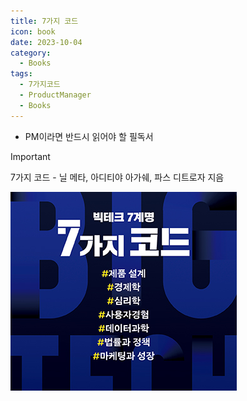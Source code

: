 ```yaml
---
title: 7가지 코드
icon: book
date: 2023-10-04
category:
  - Books
tags:
  - 7가지코드
  - ProductManager
  - Books
---
```


- PM이라면 반드시 읽어야 할 필독서

<!-- more -->

>[!important]
>7가지 코드 - 닐 메타, 아디티야 아가쉐, 파스 디트로자 지음

![표지](./Untitled.png)

<Catalog />
